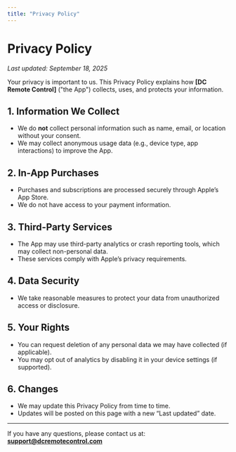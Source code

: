 ```yaml
---
title: "Privacy Policy"
---
```


# Privacy Policy

_Last updated: September 18, 2025_

Your privacy is important to us. This Privacy Policy explains how **[DC Remote Control]** ("the App") collects, uses, and protects your information.

## 1. Information We Collect
- We do **not** collect personal information such as name, email, or location without your consent.
- We may collect anonymous usage data (e.g., device type, app interactions) to improve the App.

## 2. In-App Purchases
- Purchases and subscriptions are processed securely through Apple’s App Store.  
- We do not have access to your payment information.

## 3. Third-Party Services
- The App may use third-party analytics or crash reporting tools, which may collect non-personal data.
- These services comply with Apple’s privacy requirements.

## 4. Data Security
- We take reasonable measures to protect your data from unauthorized access or disclosure.

## 5. Your Rights
- You can request deletion of any personal data we may have collected (if applicable).
- You may opt out of analytics by disabling it in your device settings (if supported).

## 6. Changes
- We may update this Privacy Policy from time to time.  
- Updates will be posted on this page with a new “Last updated” date.

---

If you have any questions, please contact us at:  
**support@dcremotecontrol.com**
